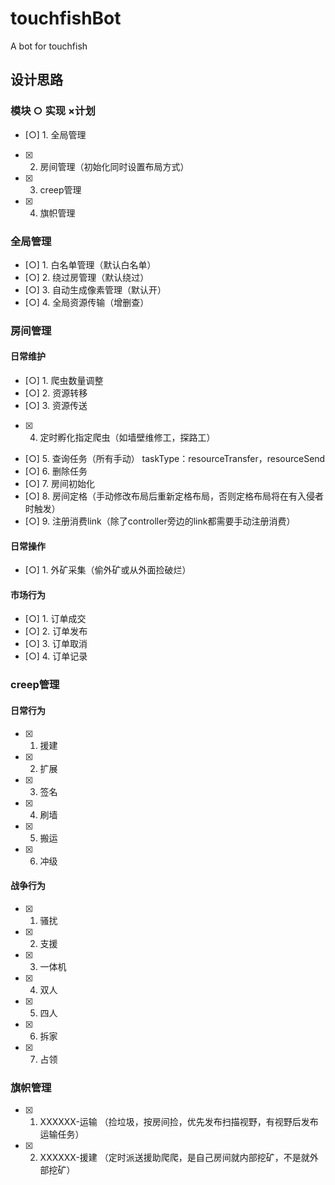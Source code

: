 # touchfishBot
A bot for touchfish
## 设计思路
<!-- 按模块分 -->
### 模块 ○ 实现 ×计划
- [○] 1. 全局管理
- [x] 2. 房间管理（初始化同时设置布局方式）
- [x] 3. creep管理
- [x] 4. 旗帜管理

### 全局管理
- [○] 1. 白名单管理（默认白名单）
- [○] 2. 绕过房管理（默认绕过）
- [○] 3. 自动生成像素管理（默认开）
- [○] 4. 全局资源传输（增删查）

### 房间管理
#### 日常维护
- [○] 1. 爬虫数量调整
- [○] 2. 资源转移
- [○] 3. 资源传送
- [x] 4. 定时孵化指定爬虫（如墙壁维修工，探路工）
- [○] 5. 查询任务（所有手动）
  taskType：resourceTransfer，resourceSend
- [○] 6. 删除任务
- [○] 7. 房间初始化
- [○] 8. 房间定格（手动修改布局后重新定格布局，否则定格布局将在有入侵者时触发）
- [○] 9. 注册消费link（除了controller旁边的link都需要手动注册消费）
#### 日常操作
- [○] 1. 外矿采集（偷外矿或从外面捡破烂）
#### 市场行为
- [○] 1. 订单成交
- [○] 2. 订单发布
- [○] 3. 订单取消
- [○] 4. 订单记录
### creep管理
#### 日常行为
- [x] 1. 援建
- [x] 2. 扩展
- [x] 3. 签名
- [x] 4. 刷墙
- [x] 5. 搬运
- [x] 6. 冲级
#### 战争行为
- [x] 1. 骚扰
- [x] 2. 支援
- [x] 3. 一体机
- [x] 4. 双人
- [x] 5. 四人
- [x] 6. 拆家
- [x] 7. 占领
### 旗帜管理
- [x] 1. XXXXXX-运输 （捡垃圾，按房间捡，优先发布扫描视野，有视野后发布运输任务）
- [x] 2. XXXXXX-援建 （定时派送援助爬爬，是自己房间就内部挖矿，不是就外部挖矿）
